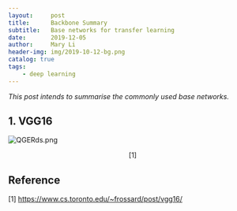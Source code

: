 ```yaml
---
layout:     post
title:      Backbone Summary
subtitle:   Base networks for transfer learning
date:       2019-12-05
author:     Mary Li
header-img: img/2019-10-12-bg.png
catalog: true
tags:
    - deep learning
---
```


_This post intends to summarise the commonly used base networks._

## 1. VGG16
![QGERds.png](https://s2.ax1x.com/2019/12/05/QGERds.png)
<center>[1]</center>


## Reference
[1] https://www.cs.toronto.edu/~frossard/post/vgg16/ <br>
